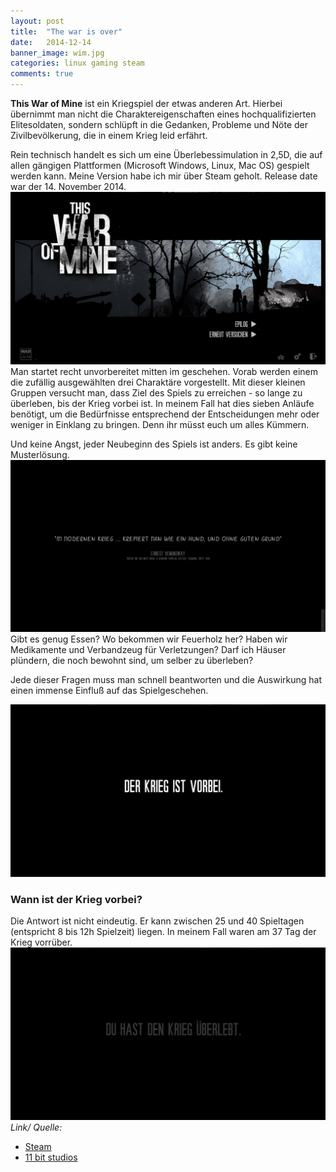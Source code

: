 ```yaml
---
layout: post
title:  "The war is over"
date:   2014-12-14 
banner_image: wim.jpg
categories: linux gaming steam
comments: true
---
```

**This War of Mine** ist ein Kriegspiel der etwas anderen Art. Hierbei übernimmt man nicht die Charaktereigenschaften eines hochqualifizierten Elitesoldaten, sondern schlüpft in die Gedanken, Probleme und Nöte der Zivilbevölkerung, die in einem Krieg leid erfährt.

Rein technisch handelt es sich um eine Überlebessimulation in 2,5D, die auf allen gängigen Plattformen (Microsoft Windows, Linux, Mac OS) gespielt werden kann. Meine Version habe ich mir über Steam geholt. Release date war der 14. November 2014.
![Entry](/images/wim_1.jpg)
Man startet recht unvorbereitet mitten im geschehen. Vorab werden einem die zufällig ausgewählten drei Charaktäre vorgestellt. Mit dieser kleinen Gruppen versucht man, dass Ziel des Spiels zu erreichen - so lange zu überleben, bis der Krieg vorbei ist.
In meinem Fall hat dies sieben Anläufe benötigt, um die Bedürfnisse entsprechend der Entscheidungen mehr oder weniger in Einklang zu bringen. Denn ihr müsst euch um alles Kümmern. 

Und keine Angst, jeder Neubeginn des Spiels ist anders. Es gibt keine Musterlösung.
![Spruch](/images/wim_2.jpg)
Gibt es genug Essen? Wo bekommen wir Feuerholz her? Haben wir Medikamente und Verbandzeug für Verletzungen? Darf ich Häuser plündern, die noch bewohnt sind, um selber zu überleben? 

Jede dieser Fragen muss man schnell beantworten und die Auswirkung hat einen immense Einfluß auf das Spielgeschehen.

![Ende](/images/wim_3.jpg)
### Wann ist der Krieg vorbei? ###
Die Antwort ist nicht eindeutig. Er kann zwischen 25 und 40 Spieltagen (entspricht 8 bis 12h Spielzeit) liegen. In meinem Fall waren am 37 Tag der Krieg vorrüber. 
![Endsequenz](/images/wim_4.jpg)
*Link/ Quelle:*

- [Steam](http://store.steampowered.com/app/282070/) 
- [11 bit studios](http://www.11bitstudios.com/games/16/this-war-of-mine)